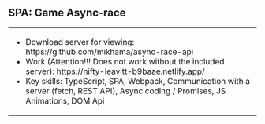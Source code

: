 ## SPA: Game Async-race

<table border="0">
<tr>
    <td>
        <ul>
            <li>Download server for viewing: https://github.com/mikhama/async-race-api</li>
            <li>Work (Attention!!! Does not work without the included server): https://nifty-leavitt-b9baae.netlify.app/ </li>
            <li>Key skills: TypeScript, SPA, Webpack, Сommunication with a server (fetch, REST API), Async coding / Promises, JS Animations, DOM Api </li>
    </td>
</tr>
</table>
